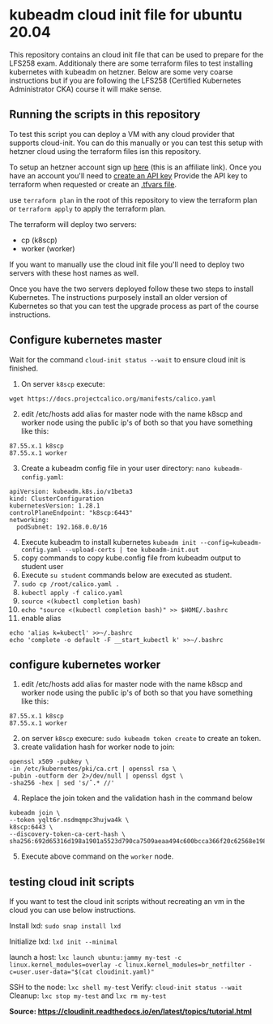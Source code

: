 # kubeadm cloud init file for ubuntu 20.04 #

This repository contains an cloud init file that can be used to prepare for the LFS258 exam.
Additionaly there are some terraform files to test installing kubernetes with kubeadm on hetzner.
Below are some very coarse instructions but if you are following the LFS258 (Certified Kubernetes Administrator CKA) course it will make sense.

## Running the scripts in this repository ##
To test this script you can deploy a VM with any cloud provider that supports cloud-init. You can do this manually or you can test this setup with hetzner cloud using the terraform files isn this repository.

To setup an hetzner account sign up [here](https://hetzner.cloud/?ref=h5eQUyhOof7b) (this is an affiliate link).
Once you have an account you'll need to [create an API key](https://docs.hetzner.com/cloud/api/getting-started/generating-api-token/)
Provide the API key to terraform when requested or create an [.tfvars file](https://developer.hashicorp.com/terraform/language/values/variables#variable-definitions-tfvars-files).

use `terraform plan` in the root of this repository to view the terraform plan or `terraform apply` to apply the terraform plan.

The terraform will deploy two servers:
- cp (k8scp)
- worker (worker)

If you want to manually use the cloud init file you'll need to deploy two servers with these host names as well.

Once you have the two servers deployed follow these two steps to install Kubernetes. The instructions purposely install an older version of Kubernetes so that you can test the upgrade process as part of the course instructions.

## Configure kubernetes master ##

Wait for the command `cloud-init status --wait` to ensure cloud init is finished. 

1. On server `k8scp` execute: 
```
wget https://docs.projectcalico.org/manifests/calico.yaml
```

2. edit /etc/hosts add alias for master node with the name k8scp and worker node using the public ip's of both so that you have something like this:
```
87.55.x.1 k8scp
87.55.x.1 worker
```
3. Create a kubeadm config file in your user directory: `nano kubeadm-config.yaml`:
```
apiVersion: kubeadm.k8s.io/v1beta3
kind: ClusterConfiguration
kubernetesVersion: 1.28.1
controlPlaneEndpoint: "k8scp:6443"
networking:
  podSubnet: 192.168.0.0/16
```
4. Execute kubeadm to install kubernetes `kubeadm init --config=kubeadm-config.yaml --upload-certs | tee kubeadm-init.out`
5. copy commands to copy kube.config file from kubeadm output to student user
6. Execute `su student` commands below are executed as student.
7. `sudo cp /root/calico.yaml .`
8. `kubectl apply -f calico.yaml`
9. `source <(kubectl completion bash)`
10. `echo "source <(kubectl completion bash)" >> $HOME/.bashrc`
11. enable alias
```
echo 'alias k=kubectl' >>~/.bashrc
echo 'complete -o default -F __start_kubectl k' >>~/.bashrc
```

## configure kubernetes worker ##

1. edit /etc/hosts add alias for master node with the name k8scp and worker node using the public ip's of both so that you have something like this:
```
87.55.x.1 k8scp
87.55.x.1 worker
```
2. on server `k8scp` execure: `sudo kubeadm token create` to create an token.
3. create validation hash for worker node to join:
```
openssl x509 -pubkey \
-in /etc/kubernetes/pki/ca.crt | openssl rsa \
-pubin -outform der 2>/dev/null | openssl dgst \
-sha256 -hex | sed 's/ˆ.* //'
```
4. Replace the join token and the validation hash in the command below
```
kubeadm join \
--token yqlt6r.nsdmqmpc3hujwa4k \
k8scp:6443 \
--discovery-token-ca-cert-hash \
sha256:692d65316d198a1901a5523d790ca7509aeaa494c600bcca366f20c62568e198
```
5. Execute above command on the `worker` node. 

## testing cloud init scripts ##
If you want to test the cloud init scripts without recreating an vm in the cloud you can use below instructions.

Install lxd: `sudo snap install lxd` 

Initialize lxd: `lxd init --minimal`

launch a host: `lxc launch ubuntu:jammy my-test -c linux.kernel_modules=overlay -c linux.kernel_modules=br_netfilter -c=user.user-data="$(cat cloudinit.yaml)"`

SSH to the node: `lxc shell my-test`
Verify: `cloud-init status --wait`
Cleanup: `lxc stop my-test` and `lxc rm my-test`


**Source: https://cloudinit.readthedocs.io/en/latest/topics/tutorial.html**

